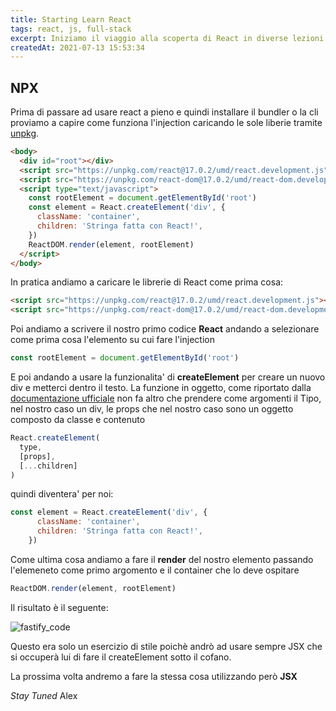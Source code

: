 ```yaml
---
title: Starting Learn React
tags: react, js, full-stack
excerpt: Iniziamo il viaggio alla scoperta di React in diverse lezioni
createdAt: 2021-07-13 15:53:34
---
```


## NPX

Prima di passare ad usare react a pieno e quindi installare il bundler o la cli proviamo a capire come funziona l'injection caricando le sole liberie tramite [unpkg](https://unpkg.com/).

````html
<body>
  <div id="root"></div>
  <script src="https://unpkg.com/react@17.0.2/umd/react.development.js"></script>
  <script src="https://unpkg.com/react-dom@17.0.2/umd/react-dom.development.js"></script>
  <script type="text/javascript">
    const rootElement = document.getElementById('root')
    const element = React.createElement('div', {
      className: 'container',
      children: 'Stringa fatta con React!',
    })
    ReactDOM.render(element, rootElement)
  </script>
</body>
````

In pratica andiamo a caricare le librerie di React come prima cosa:

````html
<script src="https://unpkg.com/react@17.0.2/umd/react.development.js"></script>
<script src="https://unpkg.com/react-dom@17.0.2/umd/react-dom.development.js"></script>
````

Poi andiamo a scrivere il nostro primo codice **React** andando a selezionare come prima cosa l'elemento su cui fare l'injection

````js
const rootElement = document.getElementById('root')
````

E poi andando a usare la funzionalita' di **createElement** per creare un nuovo div e metterci dentro il testo.
La funzione in oggetto, come riportato dalla [documentazione ufficiale](https://it.reactjs.org/docs/react-api.html#createelement) non fa altro che prendere
 come argomenti il Tipo, nel nostro caso un div, le props che nel nostro caso sono un oggetto composto da classe e contenuto

````js
React.createElement(
  type,
  [props],
  [...children]
)
````
quindi diventera' per noi:

````js
const element = React.createElement('div', {
      className: 'container',
      children: 'Stringa fatta con React!',
    })
````
Come ultima cosa andiamo a fare il **render** del nostro elemento passando l'elemeneto come primo argomento e il container che lo deve ospitare

````js
ReactDOM.render(element, rootElement)
````


Il risultato è il seguente:

![fastify_code](/6DCFFC08-646D-4D81-B4C5-A3382C6186CE.jpg)

Questo era solo un esercizio di stile poichè andrò ad usare sempre JSX che si occuperà lui di fare il createElement sotto il cofano.

La prossima volta andremo a fare la stessa cosa utilizzando però **JSX**


*Stay Tuned*
Alex